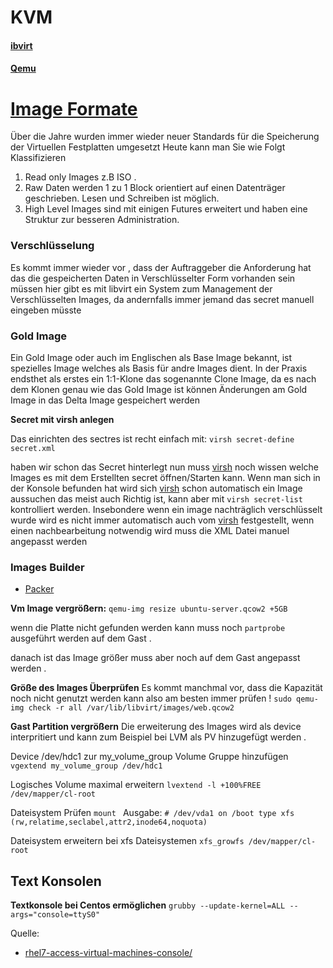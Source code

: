 # KVM

#### [ibvirt](../libvirt)

#### [Qemu](../qemu)

# [Image Formate](../images)

Über die Jahre wurden immer wieder neuer Standards für die Speicherung der Virtuellen Festplatten umgesetzt Heute kann man Sie wie Folgt Klassifizieren

1. Read only Images z.B ISO .
2. Raw Daten werden 1 zu 1 Block orientiert auf einen Datenträger geschrieben. Lesen und Schreiben ist möglich.
3. High Level Images sind mit einigen Futures erweitert und haben eine Struktur zur besseren Administration.

### Verschlüsselung
Es kommt immer wieder vor , dass der Auftraggeber die Anforderung hat das die gespeicherten Daten in Verschlüsselter Form vorhanden sein müssen hier gibt es mit libvirt ein System zum Management der Verschlüsselten Images, da andernfalls immer jemand das secret manuell eingeben müsste 

### Gold Image

Ein Gold Image oder auch im Englischen als Base Image bekannt, ist spezielles Image welches als Basis für andre Images dient.
In der Praxis endsthet als erstes ein 1:1-Klone das sogenannte Clone Image, da es nach dem Klonen genau wie das Gold Image ist können Änderungen am Gold Image in das Delta Image gespeichert werden 

**Secret mit virsh anlegen**

Das einrichten des sectres ist recht einfach mit: 
`` virsh secret-define secret.xml `` 

haben wir schon das Secret hinterlegt nun muss [virsh](../virsh) noch wissen welche Images es mit dem Erstellten secret öffnen/Starten kann.
Wenn man sich in der Konsole befunden hat wird sich [virsh](../virsh) schon automatisch ein Image aussuchen das meist auch Richtig ist, kann aber mit 
``virsh secret-list``
kontrolliert werden.
Insebondere wenn ein image nachträglich verschlüsselt wurde wird es nicht immer automatisch auch vom [virsh](../virsh) festgestellt, wenn einen nachbearbeitung notwendig wird muss die XML Datei manuel angepasst werden 

### Images Builder 
* [Packer](../packer)

**Vm Image vergrößern:**
`qemu-img resize ubuntu-server.qcow2 +5GB`

wenn die Platte nicht gefunden werden kann muss noch `partprobe` ausgeführt werden auf dem Gast . 

danach ist das Image größer muss aber noch auf dem Gast  angepasst werden .

**Größe des Images Überprüfen**
Es kommt manchmal vor, dass die Kapazität noch nicht genutzt werden kann also am besten immer prüfen !
`sudo qemu-img check -r all /var/lib/libvirt/images/web.qcow2`

**Gast Partition vergrößern**
Die erweiterung des Images wird als device interpritiert und kann zum Beispiel bei LVM als PV hinzugefügt werden .

Device  /dev/hdc1 zur my_volume_group Volume Gruppe hinzufügen 
`vgextend my_volume_group /dev/hdc1`

Logisches Volume maximal erweitern
`lvextend -l +100%FREE /dev/mapper/cl-root`

Dateisystem Prüfen
`mount `
Ausgabe: 
`# /dev/vda1 on /boot type xfs (rw,relatime,seclabel,attr2,inode64,noquota) `

Dateisystem erweitern bei xfs Dateisystemen
`xfs_growfs /dev/mapper/cl-root`



## Text Konsolen

**Textkonsole bei Centos ermöglichen**
`grubby --update-kernel=ALL --args="console=ttyS0"`

Quelle: 
* [rhel7-access-virtual-machines-console/](https://www.certdepot.net/rhel7-access-virtual-machines-console/)